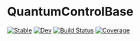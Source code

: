 # QuantumControlBase

[![Stable](https://img.shields.io/badge/docs-stable-blue.svg)](https://quantumcontrol-jl.github.io/QuantumControlBase.jl/)
[![Dev](https://img.shields.io/badge/docs-dev-blue.svg)](https://quantumcontrol-jl.github.io/QuantumControlBase.jl/dev)
[![Build Status](https://github.com/quantumcontrol-jl/QuantumControlBase.jl/workflows/CI/badge.svg)](https://github.com/quantumcontrol-jl/QuantumControlBase.jl/actions)
[![Coverage](https://codecov.io/gh/quantumcontrol-jl/QuantumControlBase.jl/branch/master/graph/badge.svg)](https://codecov.io/gh/quantumcontrol-jl/QuantumControlBase.jl)
